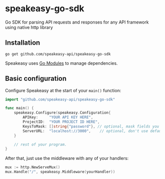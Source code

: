 # speakeasy-go-sdk
Go SDK for parsing API requests and responses for any API framework using native http library

## Installation

```shell
go get github.com/speakeasy-api/speakeasy-go-sdk
```

Speakeasy uses [Go Modules](https://github.com/golang/go/wiki/Modules) to manage dependencies.


## Basic configuration

Configure Speakeasy at the start of your `main()` function:

```go
import "github.com/speakeasy-api/speakeasy-go-sdk"

func main() {
	speakeasy.Configure(speakeasy.Configuration{
		APIKey:     "YOUR API KEY HERE",
		ProjectID:  "YOUR PROJECT ID HERE",
		KeysToMask: []string{"password"}, // optional, mask fields you don't want sent to Speakeasy
		ServerURL:  "localhost://3000",    // optional, don't use default server URL
	}

    // rest of your program.
}

```


After that, just use the middleware with any of your handlers:
 ```go
mux := http.NewServeMux()
mux.Handle("/", speakeasy.Middleware(yourHandler))
```
